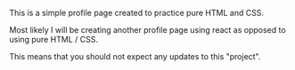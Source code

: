 This is a simple profile page created to practice pure HTML and CSS.

Most likely I will be creating another profile page using react as opposed to using pure HTML / CSS.

This means that you should not expect any updates to this "project".
